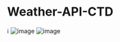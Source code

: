 # Weather-API-CTD
ℹ️
![image](https://github.com/user-attachments/assets/72d6fcc2-f347-4a0e-8084-fbcb29d34042)
![image](https://github.com/user-attachments/assets/1ea4a088-049c-43fe-9e5b-fed718abc221)

